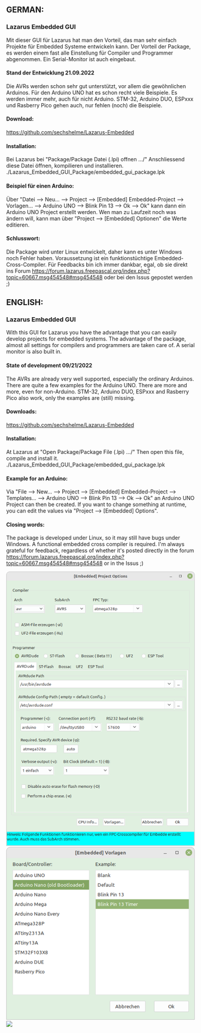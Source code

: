 ## GERMAN:
### Lazarus Embedded GUI 

Mit dieser GUI für Lazarus hat man den Vorteil, das man sehr einfach Projekte für Embedded Systeme entwickeln kann.
Der Vorteil der Package, es werden einem fast alle Einstellung für Compiler und Programmer abgenommen.
Ein Serial-Monitor ist auch eingebaut.

#### Stand der Entwicklung 21.09.2022
Die AVRs werden schon sehr gut unterstützt, vor allem die gewöhnlichen Arduinos.
Für den Arduino UNO hat es schon recht viele Beispiele.
Es werden immer mehr, auch für nicht Arduino.
STM-32, Arduino DUO, ESPxxx und Rasberry Pico gehen auch, nur fehlen (noch) die Beispiele.

#### Download:
https://github.com/sechshelme/Lazarus-Embedded

#### Installation:
Bei Lazarus bei "Package/Package Datei (.lpi) offnen .../"
Anschliessend diese Datei öffnen, kompilieren und installieren. ./Lazarus_Embedded_GUI_Package/embedded_gui_package.lpk

#### Beispiel für einen Arduino:
Über "Datei --> Neu... --> Project --> [Embedded] Embedded-Project --> Vorlagen... --> Arduino UNO --> Blink Pin 13 --> Ok --> Ok"
kann dann ein Arduino UNO Project erstellt werden.
Wen man zu Laufzeit noch was ändern will, kann man über "Project --> [Embedded] Optionen" die Werte editieren.

#### Schlusswort:
Die Package wird unter Linux entwickelt, daher kann es unter Windows noch Fehler haben.
Voraussetzung ist ein funktionstüchtige Embedded-Cross-Compiler.
Für Feedbacks bin ich immer dankbar, egal, ob sie direkt ins Forum https://forum.lazarus.freepascal.org/index.php?topic=60667.msg454548#msg454548 oder bei den Issus gepostet werden ;)



## ENGLISH:
### Lazarus Embedded GUI

With this GUI for Lazarus you have the advantage that you can easily develop projects for embedded systems.
The advantage of the package, almost all settings for compilers and programmers are taken care of.
A serial monitor is also built in.

#### State of development 09/21/2022
The AVRs are already very well supported, especially the ordinary Arduinos.
There are quite a few examples for the Arduino UNO.
There are more and more, even for non-Arduino.
STM-32, Arduino DUO, ESPxxx and Rasberry Pico also work, only the examples are (still) missing.

#### Downloads:
https://github.com/sechshelme/Lazarus-Embedded

#### Installation:
At Lazarus at "Open Package/Package File (.lpi) .../"
Then open this file, compile and install it. ./Lazarus_Embedded_GUI_Package/embedded_gui_package.lpk

#### Example for an Arduino:
Via "File --> New... --> Project --> [Embedded] Embedded-Project --> Templates... --> Arduino UNO --> Blink Pin 13 --> Ok --> Ok"
an Arduino UNO Project can then be created.
If you want to change something at runtime, you can edit the values ​​via "Project --> [Embedded] Options".

#### Closing words:
The package is developed under Linux, so it may still have bugs under Windows.
A functional embedded cross compiler is required.
I'm always grateful for feedback, regardless of whether it's posted directly in the forum https://forum.lazarus.freepascal.org/index.php?topic=60667.msg454548#msg454548 or in the Issus ;)

<img src="Embedded_Project_Option.png">
<img src="Embedded_Examples.png">
<img src="avr_fuse.png">

